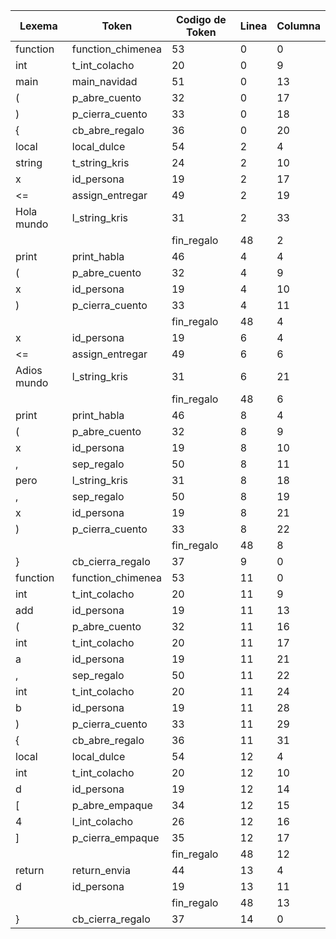 | Lexema      | Token             | Codigo de Token | Linea | Columna |
| ----------- | ----------------- | --------------- | ----- | ------- |
| function    | function_chimenea | 53              | 0     | 0       |
| int         | t_int_colacho     | 20              | 0     | 9       |
| main        | main_navidad      | 51              | 0     | 13      |
| (           | p_abre_cuento     | 32              | 0     | 17      |
| )           | p_cierra_cuento   | 33              | 0     | 18      |
| {           | cb_abre_regalo    | 36              | 0     | 20      |
| local       | local_dulce       | 54              | 2     | 4       |
| string      | t_string_kris     | 24              | 2     | 10      |
| x           | id_persona        | 19              | 2     | 17      |
| <=          | assign_entregar   | 49              | 2     | 19      |
| Hola mundo  | l_string_kris     | 31              | 2     | 33      |
| |           | fin_regalo        | 48              | 2     | 34      |
| print       | print_habla       | 46              | 4     | 4       |
| (           | p_abre_cuento     | 32              | 4     | 9       |
| x           | id_persona        | 19              | 4     | 10      |
| )           | p_cierra_cuento   | 33              | 4     | 11      |
| |           | fin_regalo        | 48              | 4     | 12      |
| x           | id_persona        | 19              | 6     | 4       |
| <=          | assign_entregar   | 49              | 6     | 6       |
| Adios mundo | l_string_kris     | 31              | 6     | 21      |
| |           | fin_regalo        | 48              | 6     | 22      |
| print       | print_habla       | 46              | 8     | 4       |
| (           | p_abre_cuento     | 32              | 8     | 9       |
| x           | id_persona        | 19              | 8     | 10      |
| ,           | sep_regalo        | 50              | 8     | 11      |
| pero        | l_string_kris     | 31              | 8     | 18      |
| ,           | sep_regalo        | 50              | 8     | 19      |
| x           | id_persona        | 19              | 8     | 21      |
| )           | p_cierra_cuento   | 33              | 8     | 22      |
| |           | fin_regalo        | 48              | 8     | 23      |
| }           | cb_cierra_regalo  | 37              | 9     | 0       |
| function    | function_chimenea | 53              | 11    | 0       |
| int         | t_int_colacho     | 20              | 11    | 9       |
| add         | id_persona        | 19              | 11    | 13      |
| (           | p_abre_cuento     | 32              | 11    | 16      |
| int         | t_int_colacho     | 20              | 11    | 17      |
| a           | id_persona        | 19              | 11    | 21      |
| ,           | sep_regalo        | 50              | 11    | 22      |
| int         | t_int_colacho     | 20              | 11    | 24      |
| b           | id_persona        | 19              | 11    | 28      |
| )           | p_cierra_cuento   | 33              | 11    | 29      |
| {           | cb_abre_regalo    | 36              | 11    | 31      |
| local       | local_dulce       | 54              | 12    | 4       |
| int         | t_int_colacho     | 20              | 12    | 10      |
| d           | id_persona        | 19              | 12    | 14      |
| [           | p_abre_empaque    | 34              | 12    | 15      |
| 4           | l_int_colacho     | 26              | 12    | 16      |
| ]           | p_cierra_empaque  | 35              | 12    | 17      |
| |           | fin_regalo        | 48              | 12    | 18      |
| return      | return_envia      | 44              | 13    | 4       |
| d           | id_persona        | 19              | 13    | 11      |
| |           | fin_regalo        | 48              | 13    | 12      |
| }           | cb_cierra_regalo  | 37              | 14    | 0       |
